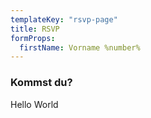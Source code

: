 ```yaml
---
templateKey: "rsvp-page"
title: RSVP
formProps:
  firstName: Vorname %number%
---
```


### Kommst du?

Hello World
